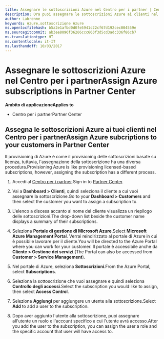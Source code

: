 ```yaml
---
title: Assegnare le sottoscrizioni Azure nel Centro per i partner | Centro per i partner
description: Ora puoi assegnare le sottoscrizioni Azure ai clienti nel Centro per i partner.
author: Labrenne
keywords: Azure,sottoscrizione Azure
ms.openlocfilehash: b5a2e1afbd0d0fe5941c22cf67d192cec004559e
ms.sourcegitcommit: ab3ee8096f36206ccc663f3d5cd3adc336f86cb7
ms.translationtype: HT
ms.contentlocale: it-IT
ms.lasthandoff: 10/03/2017
---
```

# <a name="assign-azure-subscriptions-in-partner-center"></a><span data-ttu-id="df402-104">Assegnare le sottoscrizioni Azure nel Centro per i partner</span><span class="sxs-lookup"><span data-stu-id="df402-104">Assign Azure subscriptions in Partner Center</span></span>

**<span data-ttu-id="df402-105">Ambito di applicazione</span><span class="sxs-lookup"><span data-stu-id="df402-105">Applies to</span></span>**

-  <span data-ttu-id="df402-106">Centro per i partner</span><span class="sxs-lookup"><span data-stu-id="df402-106">Partner Center</span></span>
 
## <a name="assign-azure-subcriptions-to-your-customers-in-partner-center"></a><span data-ttu-id="df402-107">Assegna le sottoscrizioni Azure ai tuoi clienti nel Centro per i partner</span><span class="sxs-lookup"><span data-stu-id="df402-107">Assign Azure subcriptions to your customers in Partner Center</span></span>

<span data-ttu-id="df402-108">Il provisioning di Azure è come il provisioning delle sottoscrizioni basate su licenza, tuttavia, l'assegnazione della sottoscrizione ha una diversa procedura.</span><span class="sxs-lookup"><span data-stu-id="df402-108">Provisioning Azure is like provisioning licensed-based subscriptions, however, assigning the subscription has a different process.</span></span>
 
1. <span data-ttu-id="df402-109">Accedi al [Centro per i partner](https://na01.safelinks.protection.outlook.com/?url=https%3A%2F%2Fpartnercenter.microsoft.com%2F&data=02%7C01%7Cv-keimag%40microsoft.com%7C6f107d2337fa483b078e08d4efba2d13%7C72f988bf86f141af91ab2d7cd011db47%7C1%7C0%7C636397030307982666&sdata=jViWaoT04hVO10MpiduZoNV95Iv%2B4RX3wpVd028RHSU%3D&reserved=0).</span><span class="sxs-lookup"><span data-stu-id="df402-109">Sign in to [Partner Center](https://na01.safelinks.protection.outlook.com/?url=https%3A%2F%2Fpartnercenter.microsoft.com%2F&data=02%7C01%7Cv-keimag%40microsoft.com%7C6f107d2337fa483b078e08d4efba2d13%7C72f988bf86f141af91ab2d7cd011db47%7C1%7C0%7C636397030307982666&sdata=jViWaoT04hVO10MpiduZoNV95Iv%2B4RX3wpVd028RHSU%3D&reserved=0).</span></span>

2. <span data-ttu-id="df402-110">Vai a **Dashboard > Clienti**, quindi seleziona il cliente a cui vuoi assegnare la sottoscrizione.</span><span class="sxs-lookup"><span data-stu-id="df402-110">Go to your **Dashboard > Customers** and then select the customer you want to assign a subscription to.</span></span>

3. <span data-ttu-id="df402-111">L'elenco a discesa accanto al nome del cliente visualizza un riepilogo delle sottoscrizioni.</span><span class="sxs-lookup"><span data-stu-id="df402-111">The drop-down list beside the customer name displays a summary of their subscriptions.</span></span>

4. <span data-ttu-id="df402-112">Seleziona **Portale di gestione di Microsoft Azure**.</span><span class="sxs-lookup"><span data-stu-id="df402-112">Select **Microsoft Azure Management Portal**.</span></span> <span data-ttu-id="df402-113">Verrai reindirizzato al portale di Azure in cui è possibile lavorare per il cliente.</span><span class="sxs-lookup"><span data-stu-id="df402-113">You will be directed to the Azure Portal where you can work for your customer.</span></span> <span data-ttu-id="df402-114">Il portale è accessibile anche da **Cliente > Gestione dei servizi**.</span><span class="sxs-lookup"><span data-stu-id="df402-114">(The Portal can also be accessed from **Customer > Service Management**).</span></span>

5. <span data-ttu-id="df402-115">Nel portale di Azure, seleziona **Sottoscrizioni**.</span><span class="sxs-lookup"><span data-stu-id="df402-115">From the Azure Portal, select **Subscriptions**.</span></span>

6. <span data-ttu-id="df402-116">Seleziona la sottoscrizione che vuoi assegnare e quindi seleziona **Controllo degli accessi**.</span><span class="sxs-lookup"><span data-stu-id="df402-116">Select the subscription you would like to assign, then select **Access Control**.</span></span>

7. <span data-ttu-id="df402-117">Seleziona **Aggiungi** per aggiungere un utente alla sottoscrizione.</span><span class="sxs-lookup"><span data-stu-id="df402-117">Select **Add** to add a user to the subscription.</span></span> 

8. <span data-ttu-id="df402-118">Dopo aver aggiunto l'utente alla sottoscrizione, puoi assegnare all'utente un ruolo e l'account specifico a cui l'utente avrà accesso.</span><span class="sxs-lookup"><span data-stu-id="df402-118">After you add the user to the subscription, you can assign the user a role and the specific account that user will have access to.</span></span> 


